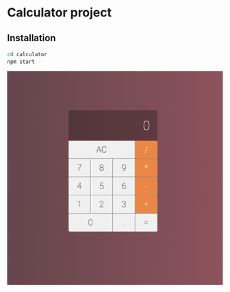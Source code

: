 # Calculator project



## Installation

```bash
cd calculator
npm start
```

![Calculator image](/calculator/src/img/calculator_img.png)